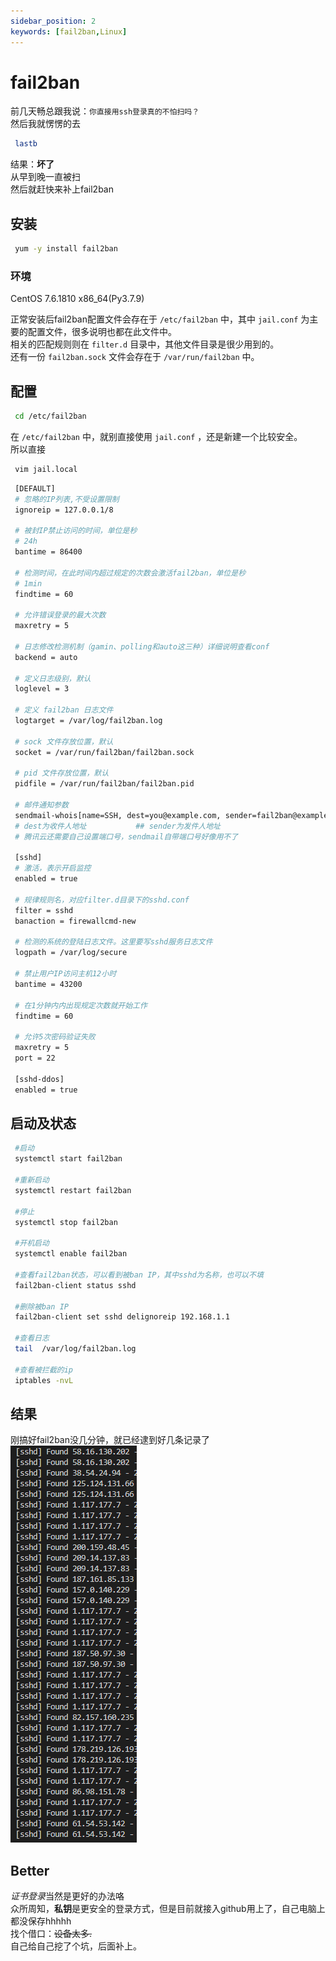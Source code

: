 ```yaml
---
sidebar_position: 2
keywords: [fail2ban,Linux]
---
```


# fail2ban
前几天畅总跟我说：`你直接用ssh登录真的不怕扫吗？`  
然后我就愣愣的去  
```bash
 lastb
```
结果：**坏了**  
从早到晚一直被扫  
然后就赶快来补上fail2ban  

## 安装  
```bash
 yum -y install fail2ban
```
### 环境
CentOS 7.6.1810 x86_64(Py3.7.9)  

正常安装后fail2ban配置文件会存在于 `/etc/fail2ban` 中，其中 `jail.conf` 为主要的配置文件，很多说明也都在此文件中。  
相关的匹配规则则在 `filter.d` 目录中，其他文件目录是很少用到的。  
还有一份 `fail2ban.sock` 文件会存在于 `/var/run/fail2ban` 中。  

## 配置
```bash
 cd /etc/fail2ban
```
在 `/etc/fail2ban` 中，就别直接使用 `jail.conf` ，还是新建一个比较安全。  
所以直接  
```bash
 vim jail.local
```
```bash
 [DEFAULT]
 # 忽略的IP列表,不受设置限制
 ignoreip = 127.0.0.1/8 
 
 # 被封IP禁止访问的时间，单位是秒  
 # 24h
 bantime = 86400
 
 # 检测时间，在此时间内超过规定的次数会激活fail2ban，单位是秒 
 # 1min  
 findtime = 60
 
 # 允许错误登录的最大次数
 maxretry = 5
 
 # 日志修改检测机制（gamin、polling和auto这三种）详细说明查看conf
 backend = auto 
 
 # 定义日志级别，默认
 loglevel = 3 
 
 # 定义 fail2ban 日志文件
 logtarget = /var/log/fail2ban.log 
 
 # sock 文件存放位置，默认
 socket = /var/run/fail2ban/fail2ban.sock 
 
 # pid 文件存放位置，默认
 pidfile = /var/run/fail2ban/fail2ban.pid 
 
 # 邮件通知参数
 sendmail-whois[name=SSH, dest=you@example.com, sender=fail2ban@example.com,sendername="Fail2Ban"]
 # dest为收件人地址           ## sender为发件人地址 
 # 腾讯云还需要自己设置端口号，sendmail自带端口号好像用不了
 
 [sshd]
 # 激活，表示开启监控
 enabled = true

 # 规律规则名，对应filter.d目录下的sshd.conf
 filter = sshd 
 banaction = firewallcmd-new

 # 检测的系统的登陆日志文件。这里要写sshd服务日志文件
 logpath = /var/log/secure 

 # 禁止用户IP访问主机12小时
 bantime = 43200 

 # 在1分钟内内出现规定次数就开始工作
 findtime = 60 
 
 # 允许5次密码验证失败
 maxretry = 5 
 port = 22
 
 [sshd-ddos]
 enabled = true
```

## 启动及状态
```bash
 #启动
 systemctl start fail2ban

 #重新启动
 systemctl restart fail2ban

 #停止
 systemctl stop fail2ban

 #开机启动
 systemctl enable fail2ban
 
 #查看fail2ban状态，可以看到被ban IP，其中sshd为名称，也可以不填
 fail2ban-client status sshd
 
 #删除被ban IP
 fail2ban-client set sshd delignoreip 192.168.1.1

 #查看日志
 tail  /var/log/fail2ban.log

 #查看被拦截的ip
 iptables -nvL
```

## 结果
刚搞好fail2ban没几分钟，就已经逮到好几条记录了  
![结果](./img/fail2banresult.png)

## Better
*证书登录*当然是更好的办法咯  
众所周知，**私钥**是更安全的登录方式，但是目前就接入github用上了，自己电脑上都没保存hhhhh  
找个借口：~~设备太多.~~  
自己给自己挖了个坑，后面补上。